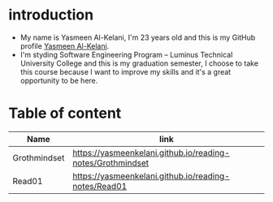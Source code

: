 # introduction
* My name is Yasmeen Al-Kelani, I'm 23 years old and this is my GitHub profile [Yasmeen Al-Kelani](https://github.com/YasmeenKelani).
* I'm styding Software Engineering Program – Luminus Technical University College and this is my graduation semester, I choose to take this course because I want to improve my skills and it's a great opportunity to be here. 
# Table of content 
Name | link
------------ | -------------
Grothmindset |  https://yasmeenkelani.github.io/reading-notes/Grothmindset 
Read01 |  https://yasmeenkelani.github.io/reading-notes/Read01